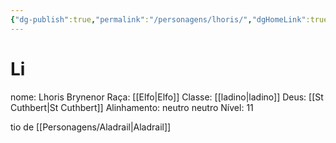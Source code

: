 ```yaml
---
{"dg-publish":true,"permalink":"/personagens/lhoris/","dgHomeLink":true,"dgPassFrontmatter":false}
---
```




# Li
nome: Lhoris Brynenor
Raça: [[Elfo|Elfo]]
Classe: [[ladino|ladino]]
Deus: [[St Cuthbert|St Cuthbert]]
Alinhamento: neutro neutro
Nível: 11

tio de [[Personagens/Aladrail|Aladrail]]

